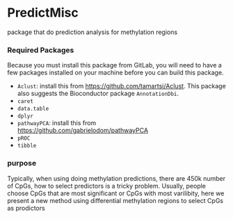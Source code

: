 # PredictMisc
package that do prediction analysis for methylation regions


### Required Packages
Because you must install this package from GitLab, you will need to have a few packages installed on your machine before you can build this package.

- `Aclust`: install this from <https://github.com/tamartsi/Aclust>. This package also suggests the Bioconductor package `AnnotationDbi`.
- `caret`
- `data.table`
- `dplyr`
- `pathwayPCA`: install this from <https://github.com/gabrielodom/pathwayPCA>
- `pROC`
- `tibble`

### purpose
Typically, when using doing methylation predictions, there are 450k number of CpGs, how to select predictors is a tricky problem. Usually, people choose CpGs that are most significant or CpGs with most varilibity, here we present a new method using differential methylation regions to select CpGs as prodictors
